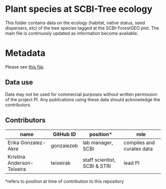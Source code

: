 # Plant species at SCBI-Tree ecology
This folder contains data on the ecology (habitat, native status, seed dispersers, etc) of the tree species tagged at the SCBI-ForestGEO plot. The main file is continuosly updated as information become available. 

# Metadata
Please see [this file](https://github.com/SCBI-ForestGEO/SCBI-ForestGEO-Data/blob/master/species_lists/Tree%20ecology/SCBI_ForestGEO_sp_ecology_metadata.csv).


## Data use
Data may not be used for commercial purposes without written permission of the project PI. Any publications using these data should acknowledge the contributors. 

## Contributors
| name | GitHub ID | position*  | role |
| -----| ---- |---- | ---- |
| Erika Gonzalez- Akre| gonzalezeb | lab manager, SCBI | compiles and curates data|
| Kristina Anderson-Teixeira | teixeirak | staff scientist, SCBI & STRI | lead PI |

*refers to position at time of contribution to this repository
